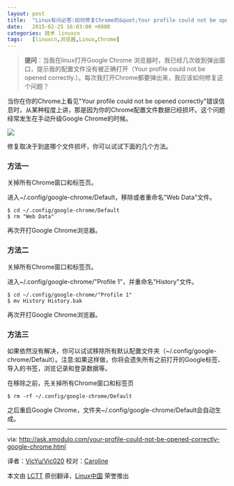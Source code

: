 ```yaml
---
layout: post
title:	"Linux有问必答:如何修复Chrome的&quot;Your profile could not be opened correctly&quot;"
date:	2015-02-25 16:03:00 +0800 
categories:	技术 linuxcn 
tags:	[linuxcn,浏览器,Linux,Chrome]
---
```




> 
> **提问**：当我在linux打开Google Chrome 浏览器时，我已经几次收到弹出窗口，提示我的配置文件没有被正确打开（Your profile could not be opened correctly.）。每次我打开Chrome都要弹出来，我应该如何修复这个问题？
> 
> 
> 


当你在你的Chrome上看见"Your profile could not be opened correctly"错误信息时，从某种程度上讲，那是因为你的Chrome配置文件数据已经损坏。这个问题经常发生在手动升级Google Chrome的时候。


[![](https://camo.githubusercontent.com/c85db7fb0bdff14c0e89b0dbab0a4f9a3ca14dda/68747470733a2f2f6661726d382e737461746963666c69636b722e636f6d2f373432382f31363233383530323733375f323762646461363638355f6f2e706e67)](https://camo.githubusercontent.com/c85db7fb0bdff14c0e89b0dbab0a4f9a3ca14dda/68747470733a2f2f6661726d382e737461746963666c69636b722e636f6d2f373432382f31363233383530323733375f323762646461363638355f6f2e706e67)


修复取决于到底哪个文件损坏，你可以试试下面的几个方法。


### 方法一


关掉所有Chrome窗口和标签页。


进入~/.config/google-chrome/Default，移除或者重命名"Web Data"文件。



```
$ cd ~/.config/google-chrome/Default
$ rm "Web Data" 

```

再次开打Google Chrome浏览器。


### 方法二


关掉所有Chrome窗口和标签页。


进入~/.config/google-chrome/"Profile 1"，并重命名"History"文件。



```
$ cd ~/.config/google-chrome/"Profile 1"
$ mv History History.bak 

```

再次开打Google Chrome浏览器。


### 方法三


如果依然没有解决，你可以试试移除所有默认配置文件夹（~/.config/google-chrome/Default）。注意:如果这样做，你将会遗失所有之前打开的Google标签、导入的书签，浏览记录和登录数据等。


在移除之前，先关掉所有Chrome窗口和标签页



```
$ rm -rf ~/.config/google-chrome/Default

```

之后重启Google Chrome，文件夹~/.config/google-chrome/Default会自动生成。




---


via: <http://ask.xmodulo.com/your-profile-could-not-be-opened-correctly-google-chrome.html>


译者：[VicYu/Vic020](http://vicyu.net/) 校对：[Caroline](https://github.com/carolinewuyan)


本文由 [LCTT](https://github.com/LCTT/TranslateProject) 原创翻译，[Linux中国](http://linux.cn/) 荣誉推出
